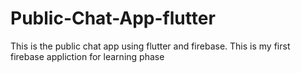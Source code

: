 # Public-Chat-App-flutter
This is the public chat app using flutter and firebase. This is my first firebase appliction for learning phase
